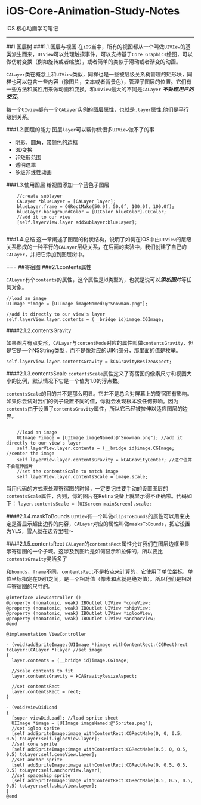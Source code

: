 # iOS-Core-Animation-Study-Notes
iOS 核心动画学习笔记

---
##1.图层树
###1.1.图层与视图
  在`iOS`当中，所有的视图都从一个叫做`UIVIew`的基类派生而来，`UIView`可以处理触摸事件，可以支持基于`Core Graphics`绘图，可以做仿射变换（例如旋转或者缩放），或者简单的类似于滑动或者渐变的动画。
	
```CALayer```类在概念上和```UIView```类似，同样也是一些被层级关系树管理的矩形块，同样也可以包含一些内容（像图片，文本或者背景色），管理子图层的位置。它们有一些方法和属性用来做动画和变换。和```UIView```最大的不同是```CALayer``` ***不处理用户的交互***。

每一个```UIview```都有一个```CALayer```实例的图层属性，也就是```.layer```属性,他们是平行级别关系。

###1.2.图层的能力
  图层`layer`可以帮你做很多`UIView`做不了的事
 
 * 阴影，圆角，带颜色的边框
 * 3D变换
 * 非矩形范围
 * 透明遮罩
 * 多级非线性动画
 
###1.3.使用图层
给视图添加一个蓝色子图层

```	
	//create sublayer
    CALayer *blueLayer = [CALayer layer];
    blueLayer.frame = CGRectMake(50.0f, 50.0f, 100.0f, 100.0f);
    blueLayer.backgroundColor = [UIColor blueColor].CGColor;
    //add it to our view
    [self.layerView.layer addSublayer:blueLayer];
    
```
###1.4.总结
这一章阐述了图层的树状结构，说明了如何在iOS中由`UIView`的层级关系形成的一种平行的`CALayer`层级关系，在后面的实验中，我们创建了自己的`CALayer`，并把它添加到图层树中。
	
===
##寄宿图
###2.1.contents属性

```CALayer```有个```contents```的属性，这个属性是id类型的，也就是说可以***添加图片***等任何对象。

```
//load an image
UIImage *image = [UIImage imageNamed:@"Snowman.png"];

//add it directly to our view's layer
self.layerView.layer.contents = (__bridge id)image.CGImage;

```


####2.1.2.contentsGravity

如果图片有点变形，```CALayer```与`contentMode`对应的属性叫做`contentsGravity`，但是它是一个NSString类型，而不是像对应的UIKit部分，那里面的值是枚举。

`self.layerView.layer.contentsGravity = kCAGravityResizeAspect;`


####2.1.3.contentsScale
`contentsScale`属性定义了寄宿图的像素尺寸和视图大小的比例，默认情况下它是一个值为1.0的浮点数。

`contentsScale`的目的并不是那么明显。它并不是总会对屏幕上的寄宿图有影响。如果你尝试对我们的例子设置不同的值，你就会发现根本没任何影响。因为`contents`由于设置了`contentsGravity`属性，所以它已经被拉伸以适应图层的边界。

```

	//load an image
	UIImage *image = [UIImage imageNamed:@"Snowman.png"]; //add it directly to our view's layer
	self.layerView.layer.contents = (__bridge id)image.CGImage; //center the image
	self.layerView.layer.contentsGravity = kCAGravityCenter; //这个值并不会拉伸图片
	//set the contentsScale to match image
	self.layerView.layer.contentsScale = image.scale;
```
	
当用代码的方式来处理寄宿图的时候，一定要记住要手动的设置图层的`contentsScale`属性，否则，你的图片在Retina设备上就显示得不正确啦。代码如下：
`layer.contentsScale = [UIScreen mainScreen].scale;`


####2.1.4.maskToBounds
`UIView`有一个叫做`clipsToBounds`的属性可以用来决定是否显示超出边界的内容，`CALayer`对应的属性叫做`masksToBounds`，把它设置为YES，雪人就在边界里啦～


####2.1.5.contentsRect
`CALayer`的`contentsRect`属性允许我们在图层边框里显示寄宿图的一个子域。这涉及到图片是如何显示和拉伸的，所以要比`contentsGravity`灵活多了

和`bounds`，`frame`不同，`contentsRect`不是按点来计算的，它使用了单位坐标，单位坐标指定在0到1之间，是一个相对值（像素和点就是绝对值）。所以他们是相对与寄宿图的尺寸的。

```
@interface ViewController ()
@property (nonatomic, weak) IBOutlet UIView *coneView;
@property (nonatomic, weak) IBOutlet UIView *shipView;
@property (nonatomic, weak) IBOutlet UIView *iglooView;
@property (nonatomic, weak) IBOutlet UIView *anchorView;
@end

@implementation ViewController

```

```
- (void)addSpriteImage:(UIImage *)image withContentRect:(CGRect)rect ￼toLayer:(CALayer *)layer //set image
{
  layer.contents = (__bridge id)image.CGImage;

  //scale contents to fit
  layer.contentsGravity = kCAGravityResizeAspect;

  //set contentsRect
  layer.contentsRect = rect;
}

- (void)viewDidLoad 
{
  [super viewDidLoad]; //load sprite sheet
  UIImage *image = [UIImage imageNamed:@"Sprites.png"];
  //set igloo sprite
  [self addSpriteImage:image withContentRect:CGRectMake(0, 0, 0.5, 0.5) toLayer:self.iglooView.layer];
  //set cone sprite
  [self addSpriteImage:image withContentRect:CGRectMake(0.5, 0, 0.5, 0.5) toLayer:self.coneView.layer];
  //set anchor sprite
  [self addSpriteImage:image withContentRect:CGRectMake(0, 0.5, 0.5, 0.5) toLayer:self.anchorView.layer];
  //set spaceship sprite
  [self addSpriteImage:image withContentRect:CGRectMake(0.5, 0.5, 0.5, 0.5) toLayer:self.shipView.layer];
}
@end

```
	
	
